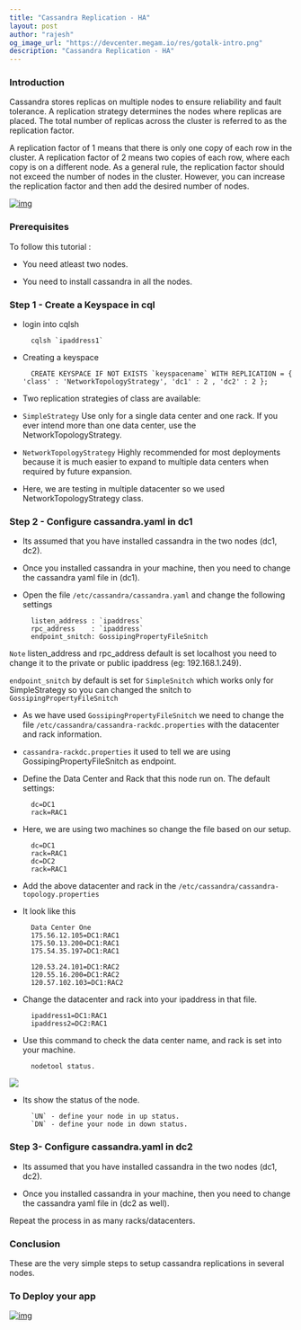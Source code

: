 ```yaml
---
title: "Cassandra Replication - HA"
layout: post
author: "rajesh"
og_image_url: "https://devcenter.megam.io/res/gotalk-intro.png"
description: "Cassandra Replication - HA"
---
```



### Introduction

Cassandra stores replicas on multiple nodes to ensure reliability and fault tolerance. A replication strategy determines the nodes where replicas are placed. The total number of replicas across the cluster is referred to as the replication factor.

A replication factor of 1 means that there is only one copy of each row in the cluster. A replication factor of 2 means two copies of each row, where each copy is on a different node. As a general rule, the replication factor should not exceed the number of nodes in the cluster. However, you can increase the replication factor and then add the desired number of nodes.

[![img](#)](https://console.VirtEngine.com)

### Prerequisites

To follow this tutorial :

* You need atleast two nodes.

* You need to install cassandra in all the nodes.

### Step 1 - Create a Keyspace in cql

* login into cqlsh

		cqlsh `ipaddress1`

* Creating a keyspace

		CREATE KEYSPACE IF NOT EXISTS `keyspacename` WITH REPLICATION = { 'class' : 'NetworkTopologyStrategy', 'dc1' : 2 , 'dc2' : 2 };

* Two replication strategies of class are available:

* `SimpleStrategy` Use only for a single data center and one rack. If you ever intend more than one data center, use the NetworkTopologyStrategy.

* `NetworkTopologyStrategy` Highly recommended for most deployments because it is much easier to expand to multiple data centers when required by future expansion.

* Here, we are testing in multiple datacenter so we used NetworkTopologyStrategy class.



### Step 2 - Configure cassandra.yaml in dc1

* Its assumed that you have installed cassandra in the two nodes (dc1, dc2).

* Once you installed cassandra in your machine, then you need to change the cassandra yaml file in (dc1).

* Open the file `/etc/cassandra/cassandra.yaml` and change the following settings

		listen_address : `ipaddress`
        rpc_address    : `ipaddress`
		endpoint_snitch: GossipingPropertyFileSnitch

`Note` listen_address and rpc_address default is set localhost you need to change it to the private or public ipaddress (eg: 192.168.1.249).

`endpoint_snitch` by default is set for `SimpleSnitch` which works only for SimpleStrategy so you can changed the snitch to `GossipingPropertyFileSnitch`

* As we have used `GossipingPropertyFileSnitch` we need to change the file `/etc/cassandra/cassandra-rackdc.properties` with the datacenter and rack information.

* `cassandra-rackdc.properties` it used to tell we are using GossipingPropertyFileSnitch as endpoint.

* Define the Data Center and Rack that this node run on. The default settings:

        dc=DC1
		rack=RAC1
* Here, we are using two machines so change the file based on our setup.

        dc=DC1
		rack=RAC1
		dc=DC2
		rack=RAC1

* Add the above datacenter and rack in the `/etc/cassandra/cassandra-topology.properties`

* It look like this

		Data Center One
		175.56.12.105=DC1:RAC1
		175.50.13.200=DC1:RAC1
		175.54.35.197=DC1:RAC1

		120.53.24.101=DC1:RAC2
		120.55.16.200=DC1:RAC2
		120.57.102.103=DC1:RAC2

* Change the datacenter and rack into your ipaddress in that file.

		ipaddress1=DC1:RAC1
		ipaddress2=DC2:RAC1

* Use this command to check the data center name, and rack is set into your machine.

		nodetool status.
![](https://blog.virtengine.com/content/images/2016/07/cassandra.png)
* Its show the status of the node.

        `UN` - define your node in up status.
        `DN` - define your node in down status.


### Step 3- Configure cassandra.yaml in dc2

* Its assumed that you have installed cassandra in the two nodes (dc1, dc2).

* Once you installed cassandra in your machine, then you need to change the cassandra yaml file in (dc2 as well).

Repeat the process in as many racks/datacenters.

### Conclusion

These are the very simple steps to setup cassandra replications in several nodes.

### To Deploy your app

[![img](#)](https://console.VirtEngine.com)
